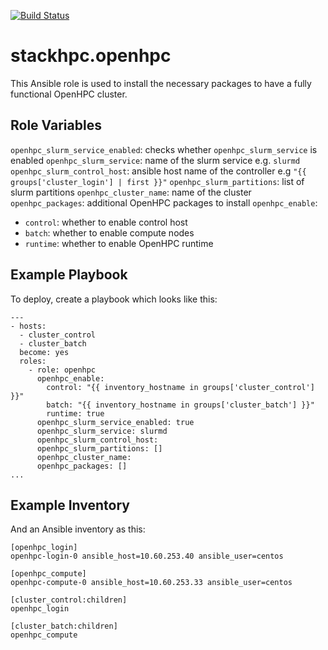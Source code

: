 [![Build Status](https://travis-ci.com/stackhpc/ansible-role-openhpc.svg?branch=master)](https://travis-ci.com/stackhpc/ansible-role-openhpc)

# stackhpc.openhpc

This Ansible role is used to install the necessary packages to have a fully functional OpenHPC cluster.

Role Variables
--------------

`openhpc_slurm_service_enabled`: checks whether `openhpc_slurm_service` is enabled
`openhpc_slurm_service`: name of the slurm service e.g. `slurmd`
`openhpc_slurm_control_host`: ansible host name of the controller e.g `"{{ groups['cluster_login'] | first }}"`
`openhpc_slurm_partitions`: list of slurm partitions
`openhpc_cluster_name`: name of the cluster
`openhpc_packages`: additional OpenHPC packages to install
`openhpc_enable`: 
* `control`: whether to enable control host
* `batch`: whether to enable compute nodes 
* `runtime`: whether to enable OpenHPC runtime

Example Playbook
----------------
 
To deploy, create a playbook which looks like this:

    ---
    - hosts:
      - cluster_control
      - cluster_batch
      become: yes
      roles:
        - role: openhpc
          openhpc_enable:
            control: "{{ inventory_hostname in groups['cluster_control'] }}"
            batch: "{{ inventory_hostname in groups['cluster_batch'] }}"
            runtime: true
          openhpc_slurm_service_enabled: true
          openhpc_slurm_service: slurmd
          openhpc_slurm_control_host:
          openhpc_slurm_partitions: []
          openhpc_cluster_name:
          openhpc_packages: []
    ...

Example Inventory
-----------------

And an Ansible inventory as this:

    [openhpc_login]
    openhpc-login-0 ansible_host=10.60.253.40 ansible_user=centos

    [openhpc_compute]
    openhpc-compute-0 ansible_host=10.60.253.33 ansible_user=centos

    [cluster_control:children]
    openhpc_login

    [cluster_batch:children]
    openhpc_compute
